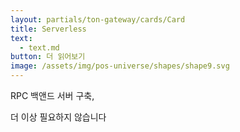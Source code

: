 ```yaml
---
layout: partials/ton-gateway/cards/Card
title: Serverless
text:
  - text.md
button: 더 읽어보기
image: /assets/img/pos-universe/shapes/shape9.svg
---
```


RPC 백앤드 서버 구축,

더 이상 필요하지 않습니다
